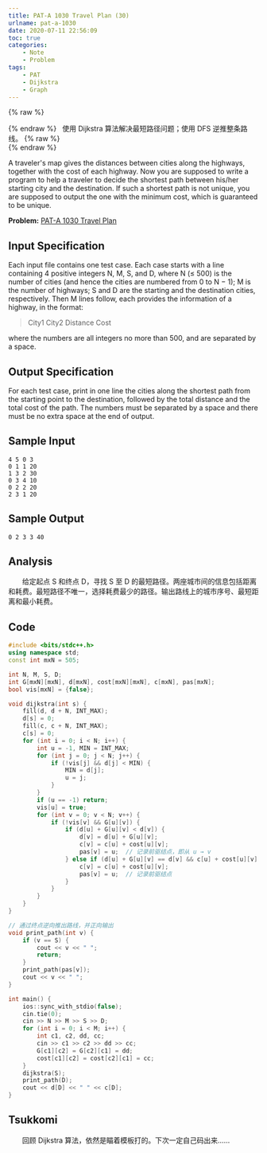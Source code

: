 ```yaml
---
title: PAT-A 1030 Travel Plan (30)
urlname: pat-a-1030
date: 2020-07-11 22:56:09
toc: true
categories:
    - Note
    - Problem
tags:
    - PAT
    - Dijkstra
    - Graph
---
```


{% raw %}<article class="message is-warning"><div class="message-body">{% endraw %}
<span class="icon"><i class="fa fa-exclamation-triangle mr-2"></i></span>&nbsp;&nbsp;使用 Dijkstra 算法解决最短路径问题；使用 DFS 逆推整条路线。
{% raw %}</div></article>{% endraw %}

A traveler's map gives the distances between cities along the highways, together with the cost of each highway. Now you are supposed to write a program to help a traveler to decide the shortest path between his/her starting city and the destination. If such a shortest path is not unique, you are supposed to output the one with the minimum cost, which is guaranteed to be unique.

<!--more-->

**Problem:**&nbsp;[PAT-A 1030 Travel Plan](https://pintia.cn/problem-sets/994805342720868352/problems/994805464397627392 "PAT-A 1030 Travel Plan")


## Input Specification

Each input file contains one test case. Each case starts with a line containing 4 positive integers N, M, S, and D, where N (≤ 500) is the number of cities (and hence the cities are numbered from 0 to N − 1); M is the number of highways; S and D are the starting and the destination cities, respectively. Then M lines follow, each provides the information of a highway, in the format:

> City1 City2 Distance Cost

where the numbers are all integers no more than 500, and are separated by a space.

## Output Specification

For each test case, print in one line the cities along the shortest path from the starting point to the destination, followed by the total distance and the total cost of the path. The numbers must be separated by a space and there must be no extra space at the end of output.

## Sample Input

```
4 5 0 3
0 1 1 20
1 3 2 30
0 3 4 10
0 2 2 20
2 3 1 20
```

## Sample Output

```
0 2 3 3 40
```

## Analysis

&emsp;&emsp;给定起点 S 和终点 D，寻找 S 至 D 的最短路径。两座城市间的信息包括距离和耗费。最短路径不唯一，选择耗费最少的路径。输出路线上的城市序号、最短距离和最小耗费。

## Code

``` cpp
#include <bits/stdc++.h>
using namespace std;
const int mxN = 505;

int N, M, S, D;
int G[mxN][mxN], d[mxN], cost[mxN][mxN], c[mxN], pas[mxN];
bool vis[mxN] = {false};

void dijkstra(int s) {
    fill(d, d + N, INT_MAX);
    d[s] = 0;
    fill(c, c + N, INT_MAX);
    c[s] = 0;
    for (int i = 0; i < N; i++) {
        int u = -1, MIN = INT_MAX;
        for (int j = 0; j < N; j++) {
            if (!vis[j] && d[j] < MIN) {
                MIN = d[j];
                u = j;
            }
        }
        if (u == -1) return;
        vis[u] = true;
        for (int v = 0; v < N; v++) {
            if (!vis[v] && G[u][v]) {
                if (d[u] + G[u][v] < d[v]) {
                    d[v] = d[u] + G[u][v];
                    c[v] = c[u] + cost[u][v];
                    pas[v] = u;  // 记录前驱结点，即从 u → v
                } else if (d[u] + G[u][v] == d[v] && c[u] + cost[u][v] < c[v]) {
                    c[v] = c[u] + cost[u][v];
                    pas[v] = u;  // 记录前驱结点
                }
            }
        }
    }
}

// 通过终点逆向推出路线，并正向输出
void print_path(int v) {
    if (v == S) {
        cout << v << " ";
        return;
    }
    print_path(pas[v]);
    cout << v << " ";
}

int main() {
    ios::sync_with_stdio(false);
    cin.tie(0);
    cin >> N >> M >> S >> D;
    for (int i = 0; i < M; i++) {
        int c1, c2, dd, cc;
        cin >> c1 >> c2 >> dd >> cc;
        G[c1][c2] = G[c2][c1] = dd;
        cost[c1][c2] = cost[c2][c1] = cc;
    }
    dijkstra(S);
    print_path(D);
    cout << d[D] << " " << c[D];
}

```

## Tsukkomi

&emsp;&emsp;回顾 Dijkstra 算法，依然是瞄着模板打的。下次一定自己码出来……